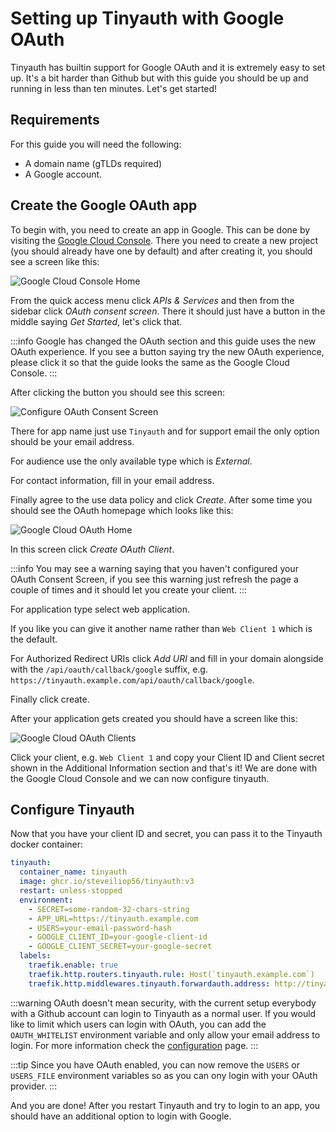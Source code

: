 # Setting up Tinyauth with Google OAuth

Tinyauth has builtin support for Google OAuth and it is extremely easy to set up. It's a bit harder than Github but with this guide you should be up and running in less than ten minutes. Let's get started!

## Requirements

For this guide you will need the following:

- A domain name (gTLDs required)
- A Google account.

## Create the Google OAuth app

To begin with, you need to create an app in Google. This can be done by visiting the [Google Cloud Console](https://console.cloud.google.com/). There you need to create a new project (you should already have one by default) and after creating it, you should see a screen like this:

![Google Cloud Console Home](/screenshots/google-cloud-home.png)

From the quick access menu click _APIs & Services_ and then from the sidebar click _OAuth consent screen_. There it should just have a button in the middle saying _Get Started_, let's click that.

:::info
Google has changed the OAuth section and this guide uses the new OAuth experience. If you see a button saying try the new OAuth experience, please click it so that the guide looks the same as the Google Cloud Console.
:::

After clicking the button you should see this screen:

![Configure OAuth Consent Screen](/screenshots/google-cloud-oauth-configure.png)

There for app name just use `Tinyauth` and for support email the only option should be your email address.

For audience use the only available type which is _External_.

For contact information, fill in your email address.

Finally agree to the use data policy and click _Create_. After some time you should see the OAuth homepage which looks like this:

![Google Cloud OAuth Home](/screenshots/google-cloud-oauth-home.png)

In this screen click _Create OAuth Client_.

:::info
You may see a warning saying that you haven't configured your OAuth Consent Screen, if you see this warning just refresh the page a couple of times and it should let you create your client.
:::

For application type select web application.

If you like you can give it another name rather than `Web Client 1` which is the default.

For Authorized Redirect URIs click _Add URI_ and fill in your domain alongside with the `/api/oauth/callback/google` suffix, e.g. `https://tinyauth.example.com/api/oauth/callback/google`.

Finally click create.

After your application gets created you should have a screen like this:

![Google Cloud OAuth Clients](/screenshots/google-cloud-oauth-created.png)

Click your client, e.g. `Web Client 1` and copy your Client ID and Client secret shown in the Additional Information section and that's it! We are done with the Google Cloud Console and we can now configure tinyauth.

## Configure Tinyauth

Now that you have your client ID and secret, you can pass it to the Tinyauth docker container:

```yaml
tinyauth:
  container_name: tinyauth
  image: ghcr.io/steveiliop56/tinyauth:v3
  restart: unless-stopped
  environment:
    - SECRET=some-random-32-chars-string
    - APP_URL=https://tinyauth.example.com
    - USERS=your-email-password-hash
    - GOOGLE_CLIENT_ID=your-google-client-id
    - GOOGLE_CLIENT_SECRET=your-google-secret
  labels:
    traefik.enable: true
    traefik.http.routers.tinyauth.rule: Host(`tinyauth.example.com`)
    traefik.http.middlewares.tinyauth.forwardauth.address: http://tinyauth:3000/api/auth/traefik
```

:::warning
OAuth doesn't mean security, with the current setup everybody with a Github account can login to Tinyauth as a normal user. If you would like to limit which users can login with OAuth, you can add the `OAUTH_WHITELIST` environment variable and only allow your email address to login. For more information check the [configuration](/docs/reference/configuration.md) page.
:::

:::tip
Since you have OAuth enabled, you can now remove the `USERS` or `USERS_FILE` environment variables so as you can ony login with your OAuth provider.
:::

And you are done! After you restart Tinyauth and try to login to an app, you should have an additional option to login with Google.
